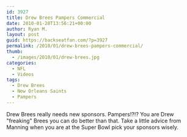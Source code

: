 ```yaml
---
id: 3927
title: Drew Brees Pampers Commercial
date: 2010-01-28T13:56:21+00:00
author: Ryan M.
layout: post
guid: https://backseatfan.com/?p=3927
permalink: /2010/01/drew-brees-pampers-commercial/
thumb:
  - /images/2010/01/drew-brees.jpg
categories:
  - NFL
  - Videos
tags:
  - Drew Brees
  - New Orleans Saints
  - Pampers
---
```


<div class="entry">
  <p>
  </p>

  <p>
    Drew Brees really needs new sponsors. Pampers!?!? You are Drew "freaking" Brees you can do better than that. Take a little advice from Manning when you are at the Super Bowl pick your sponsors wisely.
  </p>
</div>
